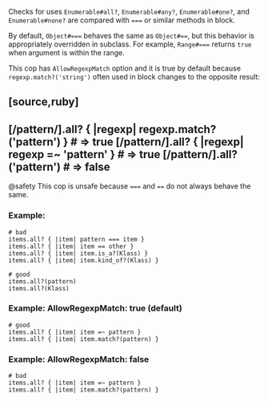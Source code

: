 Checks for uses `Enumerable#all?`, `Enumerable#any?`, `Enumerable#one?`,
and `Enumerable#none?` are compared with `===` or similar methods in block.

By default, `Object#===` behaves the same as `Object#==`, but this
behavior is appropriately overridden in subclass. For example,
`Range#===` returns `true` when argument is within the range.

This cop has `AllowRegexpMatch` option and it is true by default because
`regexp.match?('string')` often used in block changes to the opposite result:

[source,ruby]
----
[/pattern/].all? { |regexp| regexp.match?('pattern') } # => true
[/pattern/].all? { |regexp| regexp =~ 'pattern' }      # => true
[/pattern/].all?('pattern')                            # => false
----

@safety
    This cop is unsafe because `===` and `==` do not always behave the same.

### Example:
    # bad
    items.all? { |item| pattern === item }
    items.all? { |item| item == other }
    items.all? { |item| item.is_a?(Klass) }
    items.all? { |item| item.kind_of?(Klass) }

    # good
    items.all?(pattern)
    items.all?(Klass)

### Example: AllowRegexpMatch: true (default)

    # good
    items.all? { |item| item =~ pattern }
    items.all? { |item| item.match?(pattern) }

### Example: AllowRegexpMatch: false

    # bad
    items.all? { |item| item =~ pattern }
    items.all? { |item| item.match?(pattern) }
